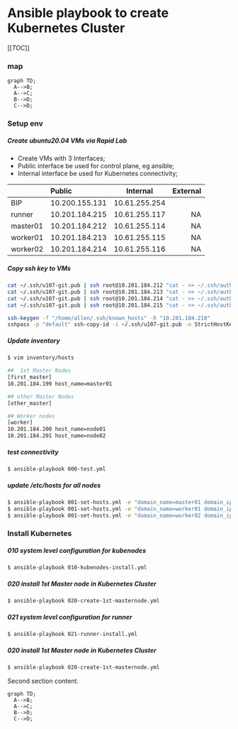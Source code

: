 # Ansible playbook to create Kubernetes Cluster

[[_TOC_]]

### map

```mermaid
graph TD;
  A-->B;
  A-->C;
  B-->D;
  C-->D;
```

### Setup env

##### Create ubuntu20.04 VMs via Rapid Lab
* Create VMs with 3 Interfaces;
* Public interface be used for control plane, eg ansible;
* Internal interface be used for Kubernetes connectivity;

|           | Public         | Internal | External |
| :---      | :---           | :---:    | ---:          |
| BIP       | 10.200.155.131 | 10.61.255.254   |        |
| runner    | 10.201.184.215 | 10.61.255.117   | NA     |
| master01  | 10.201.184.212 | 10.61.255.114   | NA     |
| worker01  | 10.201.184.213 | 10.61.255.115   | NA     |
| worker02  | 10.201.184.214 | 10.61.255.116   | NA     |

##### Copy ssh key to VMs
```bash
cat ~/.ssh/u107-git.pub | ssh root@10.201.184.212 "cat - >> ~/.ssh/authorized_keys"
cat ~/.ssh/u107-git.pub | ssh root@10.201.184.213 "cat - >> ~/.ssh/authorized_keys"
cat ~/.ssh/u107-git.pub | ssh root@10.201.184.214 "cat - >> ~/.ssh/authorized_keys"
cat ~/.ssh/u107-git.pub | ssh root@10.201.184.215 "cat - >> ~/.ssh/authorized_keys"

ssh-keygen -f "/home/allen/.ssh/known_hosts" -R "10.201.184.218"
sshpass -p "default" ssh-copy-id -i ~/.ssh/u107-git.pub -o StrictHostKeyChecking=accept-new  root@10.201.184.218
```

##### Update inventory
```bash
$ vim inventory/hosts

##  1st Master Nodes
[first_master]
10.201.184.199 host_name=master01

## other Master Nodes
[other_master]

## Worker nodes
[worker]
10.201.184.200 host_name=node01
10.201.184.201 host_name=node02
```

##### test connectivity
```bash
$ ansible-playbook 000-test.yml
```

##### update /etc/hosts for all nodes
```bash
$ ansible-playbook 001-set-hosts.yml -e "domain_name=master01 domain_ip=10.61.255.201"
$ ansible-playbook 001-set-hosts.yml -e "domain_name=worker01 domain_ip=10.61.255.202"
$ ansible-playbook 001-set-hosts.yml -e "domain_name=worker02 domain_ip=10.61.255.203"
```

### Install Kubernetes

##### 010 system level configuration for kubenodes
```bash
$ ansible-playbook 010-kubenodes-install.yml 
```

##### 020 install 1st Master node in Kubernetes Cluster
```bash
$ ansible-playbook 020-create-1st-masternode.yml
```

##### 021 system level configuration for runner
```bash
$ ansible-playbook 021-runner-install.yml
```

##### 020 install 1st Master node in Kubernetes Cluster
```bash
$ ansible-playbook 020-create-1st-masternode.yml
```

Second section content.

```mermaid
graph TD;
  A-->B;
  A-->C;
  B-->D;
  C-->D;
```